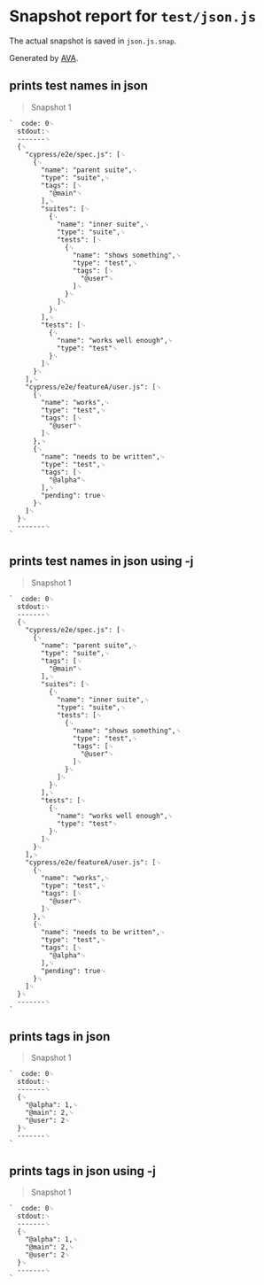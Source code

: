 # Snapshot report for `test/json.js`

The actual snapshot is saved in `json.js.snap`.

Generated by [AVA](https://avajs.dev).

## prints test names in json

> Snapshot 1

    `  code: 0␊
      stdout:␊
      -------␊
      {␊
        "cypress/e2e/spec.js": [␊
          {␊
            "name": "parent suite",␊
            "type": "suite",␊
            "tags": [␊
              "@main"␊
            ],␊
            "suites": [␊
              {␊
                "name": "inner suite",␊
                "type": "suite",␊
                "tests": [␊
                  {␊
                    "name": "shows something",␊
                    "type": "test",␊
                    "tags": [␊
                      "@user"␊
                    ]␊
                  }␊
                ]␊
              }␊
            ],␊
            "tests": [␊
              {␊
                "name": "works well enough",␊
                "type": "test"␊
              }␊
            ]␊
          }␊
        ],␊
        "cypress/e2e/featureA/user.js": [␊
          {␊
            "name": "works",␊
            "type": "test",␊
            "tags": [␊
              "@user"␊
            ]␊
          },␊
          {␊
            "name": "needs to be written",␊
            "type": "test",␊
            "tags": [␊
              "@alpha"␊
            ],␊
            "pending": true␊
          }␊
        ]␊
      }␊
      -------␊
    `

## prints test names in json using -j

> Snapshot 1

    `  code: 0␊
      stdout:␊
      -------␊
      {␊
        "cypress/e2e/spec.js": [␊
          {␊
            "name": "parent suite",␊
            "type": "suite",␊
            "tags": [␊
              "@main"␊
            ],␊
            "suites": [␊
              {␊
                "name": "inner suite",␊
                "type": "suite",␊
                "tests": [␊
                  {␊
                    "name": "shows something",␊
                    "type": "test",␊
                    "tags": [␊
                      "@user"␊
                    ]␊
                  }␊
                ]␊
              }␊
            ],␊
            "tests": [␊
              {␊
                "name": "works well enough",␊
                "type": "test"␊
              }␊
            ]␊
          }␊
        ],␊
        "cypress/e2e/featureA/user.js": [␊
          {␊
            "name": "works",␊
            "type": "test",␊
            "tags": [␊
              "@user"␊
            ]␊
          },␊
          {␊
            "name": "needs to be written",␊
            "type": "test",␊
            "tags": [␊
              "@alpha"␊
            ],␊
            "pending": true␊
          }␊
        ]␊
      }␊
      -------␊
    `

## prints tags in json

> Snapshot 1

    `  code: 0␊
      stdout:␊
      -------␊
      {␊
        "@alpha": 1,␊
        "@main": 2,␊
        "@user": 2␊
      }␊
      -------␊
    `

## prints tags in json using -j

> Snapshot 1

    `  code: 0␊
      stdout:␊
      -------␊
      {␊
        "@alpha": 1,␊
        "@main": 2,␊
        "@user": 2␊
      }␊
      -------␊
    `
